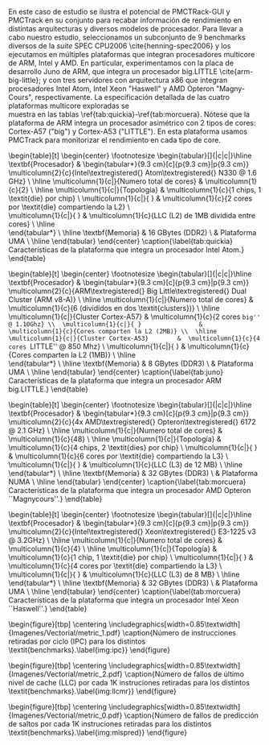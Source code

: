 
En este caso de estudio se ilustra el potencial de PMCTRack-GUI y PMCTrack en su conjunto para recabar información de rendimiento en distintas arquitecturas y diversos modelos de procesador. Para llevar a cabo nuestro estudio, seleccionamos un subconjunto de 9 benchmarks diversos de la _suite_ SPEC CPU2006 \cite{henning-spec2006} y los ejecutamos en múltiples plataformas que integran procesadores multicore de ARM, Intel y AMD. En particular, experimentamos con la placa de desarrollo Juno de ARM, que integra un procesador big.LITTLE \cite{arm-big-little}; y con tres servidores con arquitectura x86 que integran procesadores Intel Atom, Intel Xeon "Haswell" y AMD Opteron "Magny-Cours", respectivamente. La especificación detallada de las cuatro plataformas multicore exploradas se  
muestra en las tablas \ref{tab:quickia}-\ref{tab:morcuera}. Nótese que la plataforma de ARM integra un procesador asimétrico con 2 tipos de cores: Cortex-A57 ("big") y Cortex-A53 ("LITTLE"). En esta plataforma usamos PMCTrack para monitorizar el rendimiento en cada tipo de core.

<!--
http://ark.intel.com/products/35641/Intel-Atom-Processor-330-1M-Cache-1_60-GHz-533-MHz-FSB
-->

\begin{table}[t]
\begin{center}
\footnotesize
\begin{tabular}[]{|c|c|}\hline
\textbf{Procesador}           &
\begin{tabular*}{9.3 cm}[c]{p{9.3 cm}|p{9.3 cm}}
\multicolumn{2}{c}{Intel\textregistered{} Atom\textregistered{} N330 @ 1.6 GHz}       \\ \hline
\multicolumn{1}{c|}{Numero total de cores}        &   \multicolumn{1}{c}{2} \\ \hline
\multicolumn{1}{c|}{Topología}        &  \multicolumn{1}{c}{1 chips, 1 \textit{die} por chip} \\ 
\multicolumn{1}{c|}{ }                &  \multicolumn{1}{c}{2 cores por \textit{die} compartiendo la L2} \\       
\multicolumn{1}{c|}{ }                &  \multicolumn{1}{c}{LLC (L2) de 1MB dividida entre cores}       \\ \hline  
\end{tabular*} \\ \hline
\textbf{Memoria}    & 16 GBytes  (DDR2)                                   \\
             				 &   Plataforma UMA                              \\ \hline
\end{tabular}
\end{center}
\caption{\label{tab:quickia} Características de la plataforma que integra un procesador Intel Atom.}
\end{table}


<!--
http://www.arm.com/products/tools/development-boards/versatile-express/juno-arm-development-platform.php
-->

\begin{table}[t]
\begin{center}
\footnotesize
\begin{tabular}[]{|c|c|}\hline
\textbf{Procesador}           &
\begin{tabular*}{9.3 cm}[c]{p{9.3 cm}|p{9.3 cm}}
\multicolumn{2}{c}{ARM\textregistered{} Big Little\textregistered{} Dual Cluster (ARM v8-A)}       \\ \hline
\multicolumn{1}{c|}{Numero total de cores}        &   \multicolumn{1}{c}{6 (divididos en dos \textit{clusters})} \\ \hline
\multicolumn{1}{c|}{Cluster Cortex-A57}        &  \multicolumn{1}{c}{2 cores ``big'' @ 1.10Ghz} \\ 
\multicolumn{1}{c|}{ }                &  \multicolumn{1}{c}{Cores comparten la L2 (2MB)} \\  \hline       
\multicolumn{1}{c|}{Cluster Cortex-A53}        &  \multicolumn{1}{c}{4 cores ``LITTLE'' @ 850 Mhz} \\ 
\multicolumn{1}{c|}{ }                &  \multicolumn{1}{c}{Cores comparten la L2 (1MB)} \\  \hline  
\end{tabular*} \\ \hline
\textbf{Memoria}    & 8 GBytes  (DDR3)                                   \\
             				 &   Plataforma UMA                              \\ \hline
\end{tabular}
\end{center}
\caption{\label{tab:juno} Características de la plataforma que integra un procesador ARM big.LITTLE.}
\end{table}


<!--
http://products.amd.com/en-us/OpteronCPUDetail.aspx?id=644&f1=&f2=&f3=Yes&f4=&f5=&f6=&f7=&f8=&f9=&f10=&f11=&
-->

\begin{table}[t]
\begin{center}
\footnotesize
\begin{tabular}[]{|c|c|}\hline
\textbf{Procesador}           &
\begin{tabular*}{9.3 cm}[c]{p{9.3 cm}|p{9.3 cm}}
\multicolumn{2}{c}{4x AMD\textregistered{} Opteron\textregistered{} 6172 @ 2.1 GHz}       \\ \hline
\multicolumn{1}{c|}{Numero total de cores}        &   \multicolumn{1}{c}{48} \\ \hline
\multicolumn{1}{c|}{Topología}        &  \multicolumn{1}{c}{4 chips, 2 \textit{dies} por chip} \\ 
\multicolumn{1}{c|}{ }                &  \multicolumn{1}{c}{6 cores por \textit{die} compartiendo la L3} \\       
\multicolumn{1}{c|}{ }                &  \multicolumn{1}{c}{LLC (L3) de 12 MB}       \\ \hline  
\end{tabular*} \\ \hline
\textbf{Memoria}    & 32 GBytes  (DDR3)                                   \\
             				 &   Plataforma NUMA                              \\ \hline
\end{tabular}
\end{center}
\caption{\label{tab:morcuera} Características de la plataforma que integra un procesador AMD Opteron ``Magnycours''.}
\end{table}

<!--
http://ark.intel.com/products/75461/Intel-Xeon-Processor-E3-1225-v3-8M-Cache-3_20-GHz
-->	


\begin{table}[t]
\begin{center}
\footnotesize
\begin{tabular}[]{|c|c|}\hline
\textbf{Procesador}           &
\begin{tabular*}{9.3 cm}[c]{p{9.3 cm}|p{9.3 cm}}
\multicolumn{2}{c}{Intel\textregistered{} Xeon\textregistered{} E3-1225 v3 @ 3.2GHz}       \\ \hline
\multicolumn{1}{c|}{Numero total de cores}        &   \multicolumn{1}{c}{4} \\ \hline
\multicolumn{1}{c|}{Topología}        &  \multicolumn{1}{c}{1 chip, 1 \textit{die} por chip} \\ 
\multicolumn{1}{c|}{ }                &  \multicolumn{1}{c}{4 cores por \textit{die} compartiendo la L3} \\       
\multicolumn{1}{c|}{ }                &  \multicolumn{1}{c}{LLC (L3) de 8 MB}       \\ \hline  
\end{tabular*} \\ \hline
\textbf{Memoria}    & 32 GBytes  (DDR3)                                   \\
             				 &   Plataforma UMA                              \\ \hline
\end{tabular}
\end{center}
\caption{\label{tab:morcuera} Características de la plataforma que integra un procesador Intel Xeon ``Haswell''.}
\end{table}

\begin{figure}[tbp]
\centering
\includegraphics[width=0.85\textwidth]{Imagenes/Vectorial/metric_1.pdf}
\caption{Número de instrucciones retiradas por ciclo (IPC) para los distintos \textit{benchmarks}.\label{img:ipc}}
\end{figure}

\begin{figure}[tbp]
\centering
\includegraphics[width=0.85\textwidth]{Imagenes/Vectorial/metric_2.pdf}
\caption{Número de fallos de último nivel de cache (LLC) por cada 1K instruciones retiradas para los distintos \textit{benchmarks}.\label{img:llcmr}}
\end{figure}

\begin{figure}[tbp]
\centering
\includegraphics[width=0.85\textwidth]{Imagenes/Vectorial/metric_0.pdf}
\caption{Número de fallos de predicción de saltos por cada 1K instruciones retiradas para los distintos \textit{benchmarks}.\label{img:mispred}}
\end{figure}